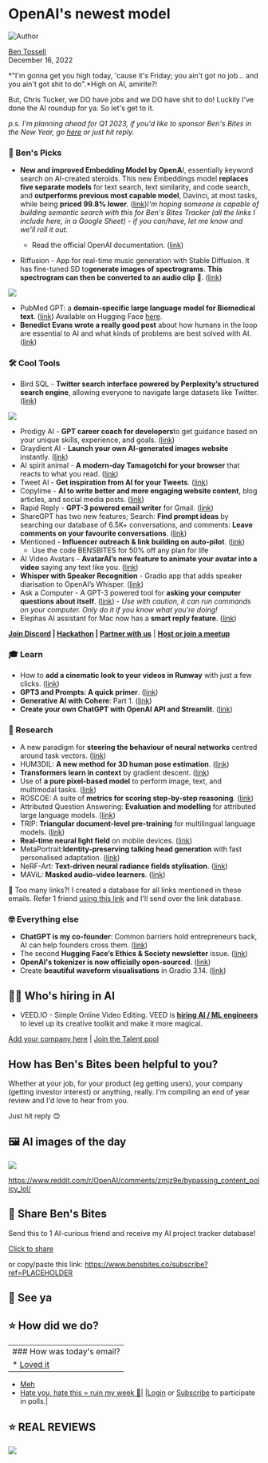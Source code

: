 # OpenAI's newest model

![Author](https://media.beehiiv.com/cdn-cgi/image/fit=scale-down,format=auto,onerror=redirect,quality=80/uploads/user/profile_picture/fc858b4d-39e3-4be1-abf4-2b55504e21a2/thumb_uJ4UYake_400x400.jpg)

[Ben Tossell](https://www.twitter.com/bentossell)\
December 16, 2022

\*"I'm gonna get you high today, 'cause it's Friday; you ain't got no job... and you ain't got shit to do".\*High on AI, amirite?!

But, Chris Tucker, we DO have jobs and we DO have shit to do! Luckily I've done the AI roundup for ya. So let's get to it.

*p.s. I'm planning ahead for Q1 2023, if you'd like to sponsor Ben's Bites in the New Year, go [here](https://sponsor.bensbites.co/) or just hit reply.*

### **🤌 Ben's Picks**

- **New and improved Embedding Model by OpenA**I, essentially keyword search on AI-created steroids. This new Embeddings model **replaces five separate models** for text search, text similarity, and code search, and **outperforms previous most capable model**, Davinci, at most tasks, while being **priced 99.8% lower**. ([<u>link</u>](https://openai.com/blog/new-and-improved-embedding-model/))*I'm hoping someone is capable of building semantic search with this for Ben's Bites Tracker (all the links I include here, in a Google Sheet) - if you can/have, let me know and we'll roll it out.*

  - Read the official OpenAI documentation. ([<u>link</u>](https://beta.openai.com/docs/guides/embeddings/what-are-embeddings))
- Riffusion - App for real-time music generation with Stable Diffusion. It has fine-tuned SD to**generate images of** **spectrograms**. **This spectrogram can then be converted to an audio clip** 🤯. ([<u>link</u>](https://github.com/hmartiro/riffusion-app))

![](https://media.beehiiv.com/cdn-cgi/image/fit=scale-down,format=auto,onerror=redirect,quality=80/uploads/asset/file/b4bc44ab-caff-476f-b571-768b5ad83097/web_app_screenshot.png)

- PubMed GPT: a **domain-specific large language model for Biomedical text**. ([<u>link</u>](https://www.mosaicml.com/blog/introducing-pubmed-gpt)) Available on Hugging Face [here](https://huggingface.co/stanford-crfm/pubmedgpt).
- **Benedict Evans wrote a really good post** about how humans in the loop are essential to AI and what kinds of problems are best solved with AI. ([link](https://www.ben-evans.com/benedictevans/2022/12/14/ChatGPT-imagenet))

### **🛠️ Cool Tools**

- Bird SQL - **Twitter search interface powered by Perplexity’s structured search engine**, allowing everyone to navigate large datasets like Twitter. ([<u>link</u>](https://www.perplexity.ai/sql))

![](https://media.beehiiv.com/cdn-cgi/image/fit=scale-down,format=auto,onerror=redirect,quality=80/uploads/asset/file/fd43d147-7932-475f-896c-af6326fb402c/ezgif.com-gif-maker__39_.gif)

- Prodigy AI - **GPT career coach for developers**to get guidance based on your unique skills, experience, and goals. ([<u>link</u>](https://ai.prodi.gg/))
- Graydient AI - **Launch your own AI-generated images website** instantly. ([<u>link</u>](https://graydient.ai/))
- AI spirit animal - **A modern-day Tamagotchi for your browser** that reacts to what you read. ([<u>link</u>](https://aispiritanimal.com/))
- Tweet AI - **Get inspiration from AI for your Tweets**. ([<u>link</u>](https://tweetai.com/))
- Copylime - **AI to write better and more engaging website content**, blog articles, and social media posts. ([<u>link</u>](https://copylime.com/))
- Rapid Reply - **GPT-3 powered email writer** for Gmail. ([<u>link</u>](https://rapidreply.ai/))
- ShareGPT has two new features; Search: **Find prompt ideas** by searching our database of 6.5K+ conversations, and comments: **Leave comments on your favourite conversations**. ([<u>link</u>](https://sharegpt.com/))
- Mentioned - **Influencer outreach & link building on auto-pilot**. ([<u>link</u>](https://www.mentioned.ai/))
  - Use the code BENSBITES for 50% off any plan for life
- AI Video Avatars - **AvatarAI’s new feature to animate your avatar into a video** saying any text like you. ([<u>link</u>](https://twitter.com/levelsio/status/1603441742384140288?s=12\&t=wOww3Z2JPGm1ntJZ-0KNFw))
- **Whisper with Speaker Recognition** - Gradio app that adds speaker diarisation to OpenAI’s Whisper. ([<u>link</u>](https://huggingface.co/spaces/dwarkesh/whisper-speaker-recognition))
- Ask a Computer - A GPT-3 powered tool for **asking your computer questions about itself**. ([<u>link</u>](https://george.mand.is/2022/12/ask-a-computer-a-toy-powered-by-gpt-3-and-reckless-abandon/)) - *Use with caution, it can run commands on your computer. Only do it if you know what you're doing!*
- Elephas AI assistant for Mac now has a **smart reply feature**. ([<u>link</u>](https://twitter.com/KambanTheMaker/status/1603356154242834432?s=20\&t=FfVleDabJS8UGI25rOF6vw))

**[Join Discord](https://discord.gg/qd92NKjDdE) | [Hackathon](https://vanilla-peach-484.notion.site/Ben-s-Bites-AI-Hackathon-27k-324b3e8b3d474a12a2e828b7ac45f9f9) | [Partner with us](https://sponsor.bensbites.co/)** | [**Host or join a meetup**](https://meetups.bensbites.co/)

### **🎓 Learn**

- How to **add a cinematic look to your videos in Runway** with just a few clicks. ([<u>link</u>](https://twitter.com/runwayml/status/1603402175396323329?s=20\&t=-thnW_bvT8eF935yqyh2Bg))
- **​​GPT3 and Prompts: A quick primer**. ([<u>link</u>](https://buildspace.so/notes/intro-to-gpt3-prompts))
- **Generative AI with Cohere**: Part 1. ([<u>link</u>](https://txt.cohere.ai/generative-ai-part-1/))
- **Create your own ChatGPT with OpenAI API and Streamlit**. ([<u>link</u>](https://twitter.com/itsafiz/status/1603705147405651969))

### **🔬 Research**

- A new paradigm for **steering the behaviour of neural networks** centred around task vectors. ([<u>link</u>](https://arxiv.org/abs/2212.04089))
- HUM3DIL: **A new method for 3D human pose estimation**. ([<u>link</u>](https://arxiv.org/abs/2212.07729))
- **Transformers learn in context** by gradient descent. ([<u>link</u>](https://arxiv.org/abs/2212.07677))
- Use of **a pure pixel-based model** to perform image, text, and multimodal tasks. ([<u>link</u>](https://arxiv.org/abs/2212.08045))
- ROSCOE: A suite of **metrics for scoring step-by-step reasoning**. ([<u>link</u>](https://arxiv.org/abs/2212.07919))
- Attributed Question Answering: **Evaluation and modelling** for attributed large language models. ([<u>link</u>](https://arxiv.org/abs/2212.08037))
- TRIP: **Triangular document-level pre-training** for multilingual language models. ([<u>link</u>](https://arxiv.org/abs/2212.07752))
- **Real-time neural light field** on mobile devices. ([<u>link</u>](https://snap-research.github.io/MobileR2L/))
- MetaPortrait:**Identity-preserving talking head generation** with fast personalised adaptation. ([<u>link</u>](https://meta-portrait.github.io/))
- NeRF-Art: **Text-driven neural radiance fields stylisation**. ([<u>link</u>](https://cassiepython.github.io/nerfart/))
- MAViL: **Masked audio-video learners**. ([<u>link</u>](https://arxiv.org/abs/2212.08071))

👋 Too many links?! I created a database for all links mentioned in these emails. Refer 1 friend [using this link](https://www.bensbites.co/subscribe?ref=PLACEHOLDER) and I'll send over the link database.

### **🤓 Everything else**

- **ChatGPT is my co-founder**: Common barriers hold entrepreneurs back, AI can help founders cross them. ([<u>link</u>](https://oneusefulthing.substack.com/p/chatgtp-is-my-co-founder))
- The second **Hugging Face’s Ethics & Society newsletter** issue. ([<u>link</u>](https://huggingface.co/blog/ethics-soc-2))
- **OpenAI's tokenizer is now officially open-sourced**. ([<u>link</u>](https://github.com/openai/tiktoken))
- Create **beautiful waveform visualisations** in Gradio 3.14. ([<u>link</u>](https://twitter.com/gradio/status/1603525848006393856?s=12\&t=LLeGO6uK5ySGrj_XqojizQ))

## **🧑‍💻 Who's hiring in AI**

- VEED.IO - Simple Online Video Editing. VEED is **[hiring AI / ML engineers](https://veed.teamtailor.com/jobs/2145526-senior-software-engineer-ai-team)** to level up its creative toolkit and make it more magical.

[Add your company here](https://bensbites.pallet.com/hire) | [Join the Talent pool](https://bensbites.pallet.com/talent/welcome?referral=true\&step=welcome\&pallet=)

## How has Ben's Bites been helpful to you?

Whether at your job, for your product (eg getting users), your company (getting investor interest) or anything, really. I'm compiling an end of year review and I'd love to hear from you.

Just hit reply 😊

## **🖼 AI images of the day**

![](https://media.beehiiv.com/cdn-cgi/image/fit=scale-down,format=auto,onerror=redirect,quality=80/uploads/asset/file/63b90413-840c-438b-a19c-3bc34cf42fa3/eaffp562326a1.png)

<https://www.reddit.com/r/OpenAI/comments/zmjz9e/bypassing_content_policy_lol/>

## **🤗 Share Ben's Bites**

Send this to 1 AI-curious friend and receive my AI project tracker database!

[Click to share](https://www.bensbites.co/subscribe?ref=PLACEHOLDER)

or copy/paste this link: https://www.bensbites.co/subscribe?ref=PLACEHOLDER

## **👋 See ya**

## **⭐️ How did we do?**

||
|:---|
|### How was today's email?|
|\* [Loved it](https://www.bensbites.co/login)

- [Meh](https://www.bensbites.co/login)
- [Hate you, hate this = ruin my week 🥹](https://www.bensbites.co/login)|
  |[Login](https://www.bensbites.co/login) or [Subscribe](https://www.bensbites.co/subscribe) to participate in polls.|

## **⭐️ REAL** REVIEWS

![](https://media.beehiiv.com/cdn-cgi/image/fit=scale-down,format=auto,onerror=redirect,quality=80/uploads/asset/file/c8a91ecd-5477-493e-bb9d-9ed8f04bde24/Screenshot_2022-12-13_at_14.55.58.png)
